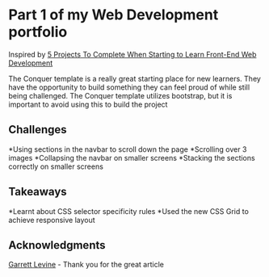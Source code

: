 # Part 1 of my Web Development portfolio

Inspired by [5 Projects To Complete When Starting to Learn Front-End Web Development](https://medium.com/@GarrettLevine/5-projects-to-complete-when-starting-to-learn-front-end-web-development-48e8a1ce3178 "medium.com")

The Conquer template is a really great starting place for new learners. They have the opportunity to build something they can feel proud of while still being challenged. The Conquer template utilizes bootstrap, but it is important to avoid using this to build the project

## Challenges

*Using sections in the navbar to scroll down the page
*Scrolling over 3 images
*Collapsing the navbar on smaller screens
*Stacking the sections correctly on smaller screens

## Takeaways

*Learnt about CSS selector specificity rules
*Used the new CSS Grid to achieve responsive layout

## Acknowledgments
[Garrett Levine](https://medium.com/@GarrettLevine "Garrett Levine on Medium") - Thank you for the great article